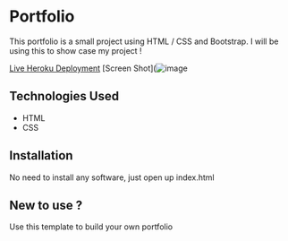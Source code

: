 # Portfolio

This portfolio is a small project using HTML / CSS and Bootstrap. I will be using this to show case my project !

[Live Heroku Deployment](https://portfolio-hamedya.herokuapp.com/) 
[Screen Shot](![image](https://user-images.githubusercontent.com/49994693/188284712-4eea130a-e063-41b4-99ba-6f9be300f157.png)

## Technologies Used
* HTML
* CSS

## Installation
No need to install any software, just open up index.html

## New to use ?

Use this template to build your own portfolio
